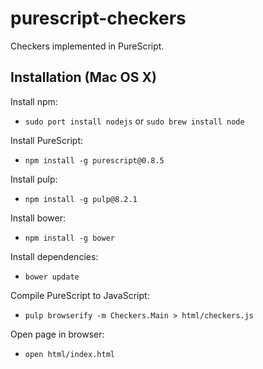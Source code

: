 # purescript-checkers

Checkers implemented in PureScript.

## Installation (Mac OS X)

Install npm:

* `sudo port install nodejs` or `sudo brew install node`

Install PureScript:

* `npm install -g purescript@0.8.5`

Install pulp:

* `npm install -g pulp@8.2.1`

Install bower:

* `npm install -g bower`

Install dependencies:

* `bower update`

Compile PureScript to JavaScript:

* `pulp browserify -m Checkers.Main > html/checkers.js`

Open page in browser:

* `open html/index.html`
